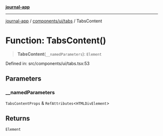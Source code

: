 [**journal-app**](../../../../README.md)

***

[journal-app](../../../../modules.md) / [components/ui/tabs](../README.md) / TabsContent

# Function: TabsContent()

> **TabsContent**(`__namedParameters`): `Element`

Defined in: src/components/ui/tabs.tsx:53

## Parameters

### \_\_namedParameters

`TabsContentProps` & `RefAttributes`\<`HTMLDivElement`\>

## Returns

`Element`
